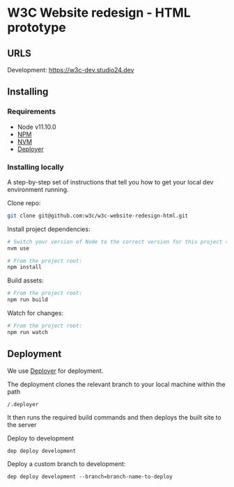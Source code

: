 # W3C Website redesign - HTML prototype

## URLS
Development: https://w3c-dev.studio24.dev

## Installing

### Requirements

- Node v11.10.0
- [NPM](https://www.npmjs.com/)
- [NVM](https://github.com/creationix/nvm)
- [Deployer](https://deployer.org/docs/installation)

### Installing locally

A step-by-step set of instructions that tell you how to get your local dev environment running.

Clone repo:

````bash
git clone git@github.com:w3c/w3c-website-redesign-html.git
````

Install project dependencies:

````bash
# Switch your version of Node to the correct version for this project (see `.nvmrc`)
nvm use

# From the project root:
npm install
````

Build assets:

````bash
# From the project root:
npm run build
````

Watch for changes:

````bash
# From the project root:
npm run watch
````

## Deployment
We use [Deployer](https://deployer.org) for deployment.

The deployment clones the relevant branch to your local machine within the path

`/.deployer`  

It then runs the required build commands and then deploys the built site to the server

Deploy to development

```
dep deploy development
```


Deploy a custom branch to development:

```
dep deploy development --branch=branch-name-to-deploy
```

